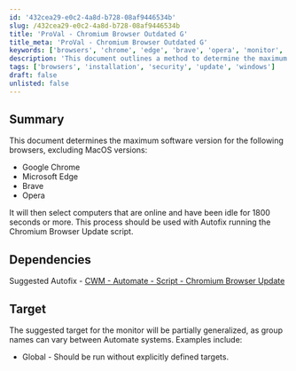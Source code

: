 ```yaml
---
id: '432cea29-e0c2-4a8d-b728-08af9446534b'
slug: /432cea29-e0c2-4a8d-b728-08af9446534b
title: 'ProVal - Chromium Browser Outdated G'
title_meta: 'ProVal - Chromium Browser Outdated G'
keywords: ['browsers', 'chrome', 'edge', 'brave', 'opera', 'monitor', 'update']
description: 'This document outlines a method to determine the maximum software version for various browsers, including Google Chrome, Microsoft Edge, Brave, and Opera, while excluding MacOS versions. It also provides guidance on selecting online computers that have been idle for over 1800 seconds and suggests using this with the Autofix running the Chromium Browser Update script.'
tags: ['browsers', 'installation', 'security', 'update', 'windows']
draft: false
unlisted: false
---
```


## Summary

This document determines the maximum software version for the following browsers, excluding MacOS versions:

- Google Chrome
- Microsoft Edge
- Brave
- Opera

It will then select computers that are online and have been idle for 1800 seconds or more. This process should be used with Autofix running the Chromium Browser Update script.

## Dependencies

Suggested Autofix - [CWM - Automate - Script - Chromium Browser Update](/docs/a17a9537-62ae-43f8-8212-dbac0a328ca0)

## Target

The suggested target for the monitor will be partially generalized, as group names can vary between Automate systems. Examples include:

- Global - Should be run without explicitly defined targets.